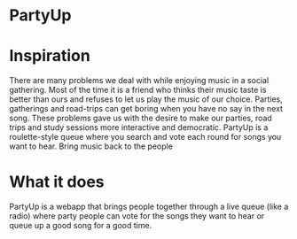# PartyUp

# Inspiration
There are many problems we deal with while enjoying music in a social gathering. Most of the time it is a friend who thinks their music taste is better than ours and refuses to let us play the music of our choice. Parties, gatherings and road-trips can get boring when you have no say in the next song. These problems gave us with the desire to make our parties, road trips and study sessions more interactive and democratic. PartyUp is a roulette-style queue where you search and vote each round for songs you want to hear. Bring music back to the people

# What it does
PartyUp is a webapp that brings people together through a live queue (like a radio) where party people can vote for the songs they want to hear or queue up a good song for a good time.
